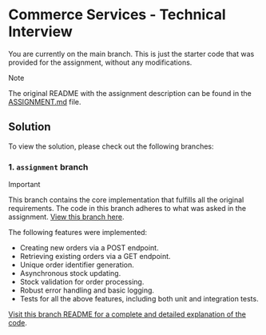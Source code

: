 # Commerce Services - Technical Interview

You are currently on the main branch. This is just the starter code that was provided for
the assignment, without any modifications.

> [!NOTE]
> The original README with the assignment description can be found in
> the [ASSIGNMENT.md](ASSIGNMENT.md) file.

## Solution

To view the solution, please check out the following branches:

### 1. `assignment` branch

> [!IMPORTANT]
> This branch contains the core implementation that fulfills all the original
> requirements. The code in this branch adheres to what was asked in the assignment.
> [View this branch here](https://github.com/iivvaannxx/magento-order-management/tree/assignment).

The following features were implemented:

- Creating new orders via a POST endpoint.
- Retrieving existing orders via a GET endpoint.
- Unique order identifier generation.
- Asynchronous stock updating.
- Stock validation for order processing.
- Robust error handling and basic logging.
- Tests for all the above features, including both unit and integration tests.

[Visit this branch README for a complete and detailed explanation of the code](https://github.com/iivvaannxx/magento-order-management/tree/assignment).

